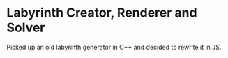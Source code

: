 # Labyrinth Creator, Renderer and Solver

Picked up an old labyrinth generator in C++ and decided to rewrite it in JS.
